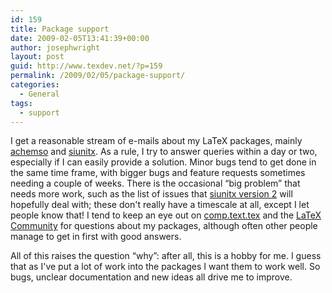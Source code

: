 ```yaml
---
id: 159
title: Package support
date: 2009-02-05T13:41:39+00:00
author: josephwright
layout: post
guid: http://www.texdev.net/?p=159
permalink: /2009/02/05/package-support/
categories:
  - General
tags:
  - support
---
```

I get a reasonable stream of e-mails about my LaTeX packages, mainly [achemso](http://tug.ctan.org/cgi-bin/ctanPackageInformation.py?id=achemso) and [siunitx](http://tug.ctan.org/cgi-bin/ctanPackageInformation.py?id=siunitx).  As a rule, I try to answer queries within a day or two, especially if I can easily provide a solution. Minor bugs tend to get done in the same time frame, with bigger bugs and feature requests sometimes needing a couple of weeks.  There is the occasional “big problem” that needs more work, such as the list of issues that [siunitx version 2](http://siunitx.berlios.de) will hopefully deal with; these don't really have a timescale at all, except I let people know that!  I tend to keep an eye out on [comp.text.tex](http://groups.google.com/group/comp.text.tex/topics) and the [LaTeX Community](http://latex-community.org/) for questions about my packages, although often other people manage to get in first with good answers.

All of this raises the question “why”: after all, this is a hobby for me.  I guess that as I've put a lot of work into the packages I want them to work well.  So bugs, unclear documentation and new ideas all drive me to improve.
